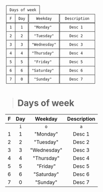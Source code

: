 ```text
┌──────────────┐
│ Days of week │
├───┬─────╥────┴────────╥───────────────┐
│ F │ Day ║   Weekday   ║  Description  │
╞═══╪═════╬═════════════╬═══════════════╡
│ 1 │  1  ║  "Monday"   ║    Desc 1     │
├───┼─────╫─────────────╫───────────────┤
│ 2 │  2  ║  "Tuesday"  ║    Desc 2     │
├───┼─────╫─────────────╫───────────────┤
│ 3 │  3  ║ "Wednesday" ║    Desc 3     │
├───┼─────╫─────────────╫───────────────┤
│ 4 │  4  ║ "Thursday"  ║    Desc 4     │
├───┼─────╫─────────────╫───────────────┤
│ 5 │  5  ║  "Friday"   ║    Desc 5     │
├───┼─────╫─────────────╫───────────────┤
│ 6 │  6  ║ "Saturday"  ║    Desc 6     │
├───┼─────╫─────────────╫───────────────┤
│ 7 │  0  ║  "Sunday"   ║    Desc 7     │
└───┴─────╨─────────────╨───────────────┘
```

> # Days of week

| F | Day |   Weekday   | Description |
|:-:|:---:|:-----------:|:-----------:|
|   | `i` |     `o`     |     `a`     |
| 1 |  1  |  "Monday"   |   Desc 1    |
| 2 |  2  |  "Tuesday"  |   Desc 2    |
| 3 |  3  | "Wednesday" |   Desc 3    |
| 4 |  4  | "Thursday"  |   Desc 4    |
| 5 |  5  |  "Friday"   |   Desc 5    |
| 6 |  6  | "Saturday"  |   Desc 6    |
| 7 |  0  |  "Sunday"   |   Desc 7    |
